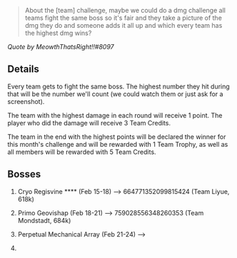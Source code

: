 > About the [team] challenge, maybe we could do a dmg challenge all teams fight the same boss so it's fair and they take a picture of the dmg they do and someone adds it all up and which every team has the highest dmg wins?

 _Quote by MeowthThatsRight!!#8097_ 

## Details

Every team gets to fight the same boss. The highest number they hit during that will be the number we'll count (we could watch them or just ask for a screenshot).

The team with the highest damage in each round will receive 1 point. The player who did the damage will receive 3 Team Credits.

The team in the end with the highest points will be declared the winner for this month's challenge and will be rewarded with 1 Team Trophy, as well as all members will be rewarded with 5 Team Credits.

## Bosses

1. Cryo Regisvine **** (Feb 15-18) --> 664771352099815424 (Team Liyue, 618k)

1. Primo Geovishap (Feb 18-21) --> 759028556348260353 (Team Mondstadt, 684k)

1. Perpetual Mechanical Array (Feb 21-24) -->

1. 

